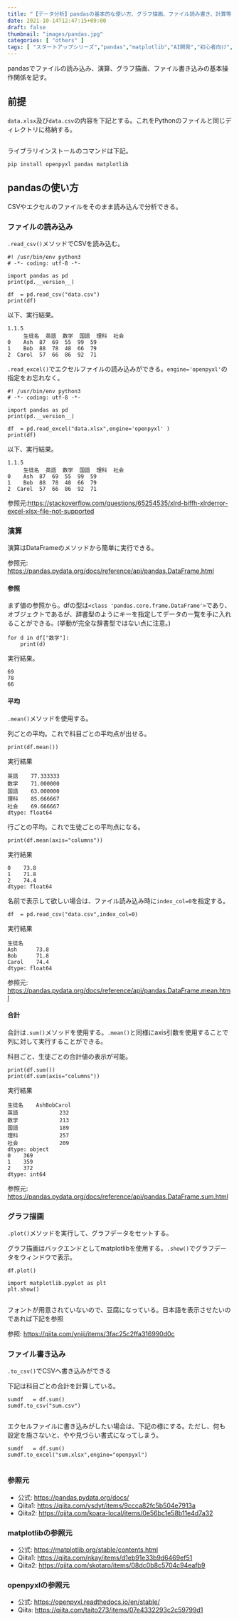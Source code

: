 ```yaml
---
title: "【データ分析】pandasの基本的な使い方、グラフ描画、ファイル読み書き、計算等【バックエンドにopenpyxlとmatplotlibを使う】"
date: 2021-10-14T12:47:15+09:00
draft: false
thumbnail: "images/pandas.jpg"
categories: [ "others" ]
tags: [ "スタートアップシリーズ","pandas","matplotlib","AI開発","初心者向け","Python","Pythonライブラリ" ]
---
```


pandasでファイルの読み込み、演算、グラフ描画、ファイル書き込みの基本操作関係を記す。

## 前提

`data.xlsx`及び`data.csv`の内容を下記とする。これをPythonのファイルと同じディレクトリに格納する。

<div class="img-center"><img src="/images/Screenshot from 2021-10-14 13-18-14.png" alt=""></div>

ライブラリインストールのコマンドは下記。

    pip install openpyxl pandas matplotlib

## pandasの使い方

CSVやエクセルのファイルをそのまま読み込んで分析できる。

### ファイルの読み込み

`.read_csv()`メソッドでCSVを読み込む。

    #! /usr/bin/env python3
    # -*- coding: utf-8 -*-
    
    import pandas as pd  
    print(pd.__version__)
    
    df  = pd.read_csv("data.csv")
    print(df)


以下、実行結果。

    1.1.5
         生徒名  英語  数学  国語  理科  社会
    0    Ash  87  69  55  99  59
    1    Bob  88  78  48  66  79
    2  Carol  57  66  86  92  71

`.read_excel()`でエクセルファイルの読み込みができる。`engine='openpyxl'`の指定をお忘れなく。

    #! /usr/bin/env python3
    # -*- coding: utf-8 -*-
    
    import pandas as pd  
    print(pd.__version__)
    
    df  = pd.read_excel("data.xlsx",engine='openpyxl' )
    print(df)

以下、実行結果。

    1.1.5
         生徒名  英語  数学  国語  理科  社会
    0    Ash  87  69  55  99  59
    1    Bob  88  78  48  66  79
    2  Carol  57  66  86  92  71

参照元:https://stackoverflow.com/questions/65254535/xlrd-biffh-xlrderror-excel-xlsx-file-not-supported

### 演算

演算はDataFrameのメソッドから簡単に実行できる。

参照元: https://pandas.pydata.org/docs/reference/api/pandas.DataFrame.html

#### 参照

まず値の参照から。dfの型は`<class 'pandas.core.frame.DataFrame'>`であり、オブジェクトであるが、辞書型のようにキーを指定してデータの一覧を手に入れることができる。(挙動が完全な辞書型ではない点に注意。)

    for d in df["数学"]:
        print(d)

実行結果。

    69
    78
    66

#### 平均

`.mean()`メソッドを使用する。

列ごとの平均。これで科目ごとの平均点が出せる。

    print(df.mean())

実行結果

    英語    77.333333
    数学    71.000000
    国語    63.000000
    理科    85.666667
    社会    69.666667
    dtype: float64

行ごとの平均。これで生徒ごとの平均点になる。

    print(df.mean(axis="columns"))

実行結果

    0    73.8
    1    71.8
    2    74.4
    dtype: float64

名前で表示して欲しい場合は、ファイル読み込み時に`index_col=0`を指定する。

    df  = pd.read_csv("data.csv",index_col=0)

実行結果

    生徒名
    Ash      73.8
    Bob      71.8
    Carol    74.4
    dtype: float64

参照元: https://pandas.pydata.org/docs/reference/api/pandas.DataFrame.mean.html

#### 合計

合計は`.sum()`メソッドを使用する。`.mean()`と同様にaxis引数を使用することで列に対して実行することができる。

科目ごと、生徒ごとの合計値の表示が可能。

    print(df.sum())
    print(df.sum(axis="columns"))

実行結果

    生徒名    AshBobCarol
    英語             232
    数学             213
    国語             189
    理科             257
    社会             209
    dtype: object
    0    369
    1    359
    2    372
    dtype: int64

参照元: https://pandas.pydata.org/docs/reference/api/pandas.DataFrame.sum.html

### グラフ描画

`.plot()`メソッドを実行して、グラフデータをセットする。

グラフ描画はバックエンドとしてmatplotlibを使用する。`.show()`でグラフデータをウィンドウで表示。

    df.plot() 

    import matplotlib.pyplot as plt
    plt.show()

<div class="img-center"><img src="/images/202110141441.png" alt=""></div>

フォントが用意されていないので、豆腐になっている。日本語を表示させたいのであれば下記を参照

参照: https://qiita.com/yniji/items/3fac25c2ffa316990d0c

### ファイル書き込み

`.to_csv()`でCSVへ書き込みができる

下記は科目ごとの合計を計算している。

    sumdf   = df.sum()
    sumdf.to_csv("sum.csv")

<div class="img-center"><img src="/images/Screenshot from 2021-10-14 14-48-39.png" alt=""></div>

エクセルファイルに書き込みがしたい場合は、下記の様にする。ただし、何も設定を施さないと、やや見づらい書式になってしまう。

    sumdf   = df.sum()
    sumdf.to_excel("sum.xlsx",engine="openpyxl")

<div class="img-center"><img src="/images/Screenshot from 2021-10-14 14-55-20.png" alt=""></div>

### 参照元

- 公式: https://pandas.pydata.org/docs/
- Qiita1: https://qiita.com/ysdyt/items/9ccca82fc5b504e7913a
- Qiita2: https://qiita.com/koara-local/items/0e56bc1e58b11e4d7a32

### matplotlibの参照元

- 公式: https://matplotlib.org/stable/contents.html
- Qiita1: https://qiita.com/nkay/items/d1eb91e33b9d6469ef51
- Qiita2: https://qiita.com/skotaro/items/08dc0b8c5704c94eafb9

### openpyxlの参照元

- 公式: https://openpyxl.readthedocs.io/en/stable/
- Qiita: https://qiita.com/taito273/items/07e4332293c2c59799d1

